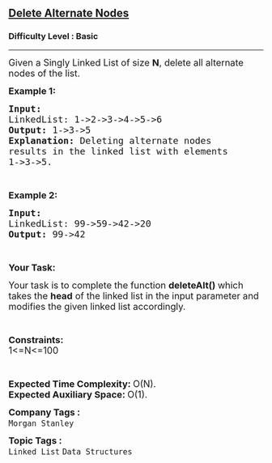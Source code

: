 <h2><a href="https://practice.geeksforgeeks.org/problems/delete-alternate-nodes/0">Delete Alternate Nodes</a></h2><h3>Difficulty Level : Basic</h3><hr><div class="problems_problem_content__Xm_eO"><p><span style="font-size:18px">Given a Singly Linked List of size <strong>N</strong>,&nbsp;delete all alternate nodes of the list.</span></p>

<p><span style="font-size:18px"><strong>Example 1:</strong></span></p>

<pre><span style="font-size:18px"><strong>Input:
</strong>LinkedList: 1-&gt;2-&gt;3-&gt;4-&gt;5-&gt;6
<strong>Output: </strong>1-&gt;3-&gt;5<strong>
Explanation: </strong>Deleting alternate nodes
results in the linked list with elements
1-&gt;3-&gt;5.</span>
</pre>

<p>&nbsp;</p>

<p><span style="font-size:18px"><strong>Example 2:</strong></span></p>

<pre><span style="font-size:18px"><strong>Input:
</strong>LinkedList: 99-&gt;59-&gt;42-&gt;20
<strong>Output: </strong>99-&gt;42<strong>
</strong></span></pre>

<p>&nbsp;</p>

<p><span style="font-size:18px"><strong>Your Task:</strong></span></p>

<p><span style="font-size:18px">Your task is to complete the function&nbsp;<strong>deleteAlt()&nbsp;</strong>which takes the <strong>head</strong> of the linked list in the input parameter and modifies the given linked list accordingly.</span></p>

<p>&nbsp;</p>

<p><span style="font-size:18px"><strong>Constraints:</strong><br>
1&lt;=N&lt;=100</span></p>

<p>&nbsp;</p>

<p><span style="font-size:18px"><strong>Expected Time Complexity:&nbsp;</strong>O(N).<br>
<strong>Expected Auxiliary Space:&nbsp;</strong>O(1).</span></p>
</div><p><span style=font-size:18px><strong>Company Tags : </strong><br><code>Morgan Stanley</code>&nbsp;<br><p><span style=font-size:18px><strong>Topic Tags : </strong><br><code>Linked List</code>&nbsp;<code>Data Structures</code>&nbsp;